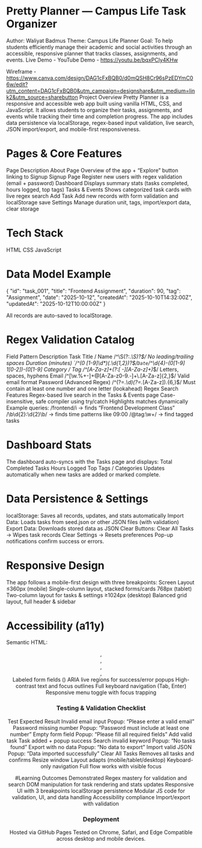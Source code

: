 # Pretty Planner — Campus Life Task Organizer
Author: Waliyat Badmus
 Theme: Campus Life Planner
 Goal: To help students efficiently manage their academic and social activities through an accessible, responsive planner that tracks classes, assignments, and events.
Live Demo - 
YouTube Demo - https://youtu.be/bqxPCly4KHw

Wireframe - https://www.canva.com/design/DAG1cFxBQB0/d0mQSH8Cr96sPzEDYmC06w/edit?utm_content=DAG1cFxBQB0&utm_campaign=designshare&utm_medium=link2&utm_source=sharebutton
Project Overview
Pretty Planner is a responsive and accessible web app built using vanilla HTML, CSS, and JavaScript.
 It allows students to organize their tasks, assignments, and events while tracking their time and completion progress.
The app includes data persistence via localStorage, regex-based input validation, live search, JSON import/export, and mobile-first responsiveness.
# Pages & Core Features
Page
Description
About Page
Overview of the app + “Explore” button linking to Signup
Signup Page
Register new users with regex validation (email + password)
Dashboard
Displays summary stats (tasks completed, hours logged, top tags)
Tasks & Events
Shows categorized task cards with live regex search
Add Task
Add new records with form validation and localStorage save
Settings
Manage duration unit, tags, import/export data, clear storage


# Tech Stack
HTML
CSS
JavaScript

# Data Model Example
{
  "id": "task_001",
  "title": "Frontend Assignment",
  "duration": 90,
  "tag": "Assignment",
  "date": "2025-10-12",
  "createdAt": "2025-10-10T14:32:00Z",
  "updatedAt": "2025-10-12T10:00:00Z"
}

All records are auto-saved to localStorage.

# Regex Validation Catalog
Field
Pattern
Description
Task Title / Name
/^\S(?:.*\S)?$/
No leading/trailing spaces
Duration (minutes)
`/^(0
[1-9]\d*)(.\d{1,2})?$/`
Date
`/^\d{4}-(0[1-9]
1[0-2])-(0[1-9]
Category / Tag
/^[A-Za-z]+(?:[ -][A-Za-z]+)*$/
Letters, spaces, hyphens
Email
/^[\w.%+-]+@[A-Za-z0-9.-]+\.[A-Za-z]{2,}$/
Valid email format
Password (Advanced Regex)
/^(?=.*\d)(?=.*[A-Za-z]).{6,}$/
Must contain at least one number and one letter (lookahead)
Regex Search Features
Regex-based live search in the Tasks & Events page
Case-insensitive, safe compiler using try/catch
Highlights matches dynamically
Example queries:
/frontend/i → finds “Frontend Development Class”
/\b\d{2}:\d{2}\b/ → finds time patterns like 09:00
/@tag:\w+/ → find tagged tasks



# Dashboard Stats
The dashboard auto-syncs with the Tasks page and displays:
Total Completed Tasks
Hours Logged
Top Tags / Categories
Updates automatically when new tasks are added or marked complete.

# Data Persistence & Settings
localStorage: Saves all records, updates, and stats automatically
Import Data: Loads tasks from seed.json or other JSON files (with validation)
Export Data: Downloads stored data as JSON
Clear Buttons:
Clear All Tasks → Wipes task records
Clear Settings → Resets preferences
Pop-up notifications confirm success or errors.

# Responsive Design
The app follows a mobile-first design with three breakpoints:
Screen
Layout
≤360px (mobile)
Single-column layout, stacked forms/cards
768px (tablet)
Two-column layout for tasks & settings
≥1024px (desktop)
Balanced grid layout, full header & sidebar


# Accessibility (a11y)
Semantic HTML: <header>, <main>, <nav>, <section>, <footer>
Labeled form fields (<label for="">)
ARIA live regions for success/error popups
High-contrast text and focus outlines
Full keyboard navigation (Tab, Enter)
Responsive menu toggle with focus trapping

# Testing & Validation Checklist
Test
Expected Result
Invalid email input
Popup: “Please enter a valid email”
Password missing number
Popup: “Password must include at least one number”
Empty form field
Popup: “Please fill all required fields”
Add valid task
Task added + popup success
Search invalid keyword
Popup: “No tasks found”
Export with no data
Popup: “No data to export”
Import valid JSON
Popup: “Data imported successfully”
Clear All Tasks
Removes all tasks and confirms
Resize window
Layout adapts (mobile/tablet/desktop)
Keyboard-only navigation
Full flow works with visible focus


#Learning Outcomes Demonstrated
Regex mastery for validation and search
DOM manipulation for task rendering and stats updates
Responsive UI with 3 breakpoints
localStorage persistence
Modular JS code for validation, UI, and data handling
Accessibility compliance
Import/export with validation


# Deployment
Hosted via GitHub Pages
Tested on Chrome, Safari, and Edge
Compatible across desktop and mobile devices.








